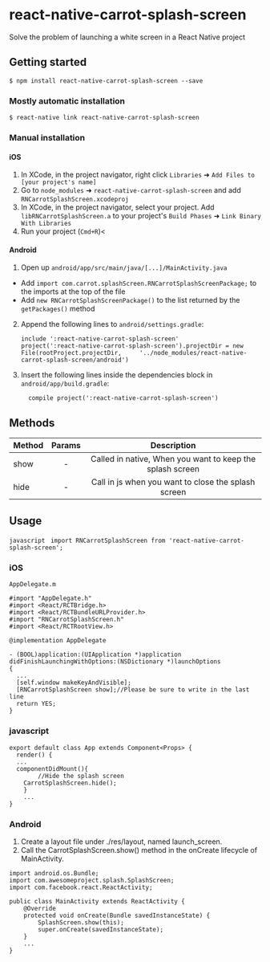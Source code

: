 
# react-native-carrot-splash-screen
Solve the problem of launching a white screen in a React Native project

## Getting started

`$ npm install react-native-carrot-splash-screen --save`

### Mostly automatic installation

`$ react-native link react-native-carrot-splash-screen`

### Manual installation


#### iOS

1. In XCode, in the project navigator, right click `Libraries` ➜ `Add Files to [your project's name]`
2. Go to `node_modules` ➜ `react-native-carrot-splash-screen` and add `RNCarrotSplashScreen.xcodeproj`
3. In XCode, in the project navigator, select your project. Add `libRNCarrotSplashScreen.a` to your project's `Build Phases` ➜ `Link Binary With Libraries`
4. Run your project (`Cmd+R`)<

#### Android

1. Open up `android/app/src/main/java/[...]/MainActivity.java`
  - Add `import com.carrot.splashScreen.RNCarrotSplashScreenPackage;` to the imports at the top of the file
  - Add `new RNCarrotSplashScreenPackage()` to the list returned by the `getPackages()` method
2. Append the following lines to `android/settings.gradle`:
  	```
  	include ':react-native-carrot-splash-screen'
  	project(':react-native-carrot-splash-screen').projectDir = new File(rootProject.projectDir, 	'../node_modules/react-native-carrot-splash-screen/android')
  	```
3. Insert the following lines inside the dependencies block in `android/app/build.gradle`:
  	```
      compile project(':react-native-carrot-splash-screen')
  	```


## Methods

| Method  | Params  | Description |
| :------------ |:---------------:| :---------------:|
| show | - |Called in native, When you want to keep the splash screen |
| hide | - | Call in js when you want to close the splash screen |

## Usage
`javascript`
`
import RNCarrotSplashScreen from 'react-native-carrot-splash-screen';`
### iOS
`AppDelegate.m `
```
#import "AppDelegate.h"
#import <React/RCTBridge.h>
#import <React/RCTBundleURLProvider.h>
#import "RNCarrotSplashScreen.h"
#import <React/RCTRootView.h>

@implementation AppDelegate

- (BOOL)application:(UIApplication *)application didFinishLaunchingWithOptions:(NSDictionary *)launchOptions
{
  ...
  [self.window makeKeyAndVisible];
  [RNCarrotSplashScreen show];//Please be sure to write in the last line
  return YES;
}
```
### javascript
```
export default class App extends Component<Props> {
  render() {
  ...
  componentDidMount(){
		//Hide the splash screen
    CarrotSplashScreen.hide();
	}
	...
}
```
### Android
1. Create a layout file under ./res/layout, named launch_screen.
2. Call the CarrotSplashScreen.show() method in the onCreate lifecycle of MainActivity.
```
import android.os.Bundle;
import com.awesomeproject.splash.SplashScreen;
import com.facebook.react.ReactActivity;

public class MainActivity extends ReactActivity {
    @Override
    protected void onCreate(Bundle savedInstanceState) {
        SplashScreen.show(this);
        super.onCreate(savedInstanceState);
    }
    ...
}
```

  